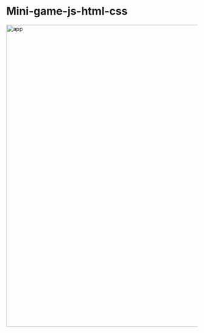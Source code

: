 # Mini-game-js-html-css     
   
<img width="794" alt="app" src="https://user-images.githubusercontent.com/103481753/193528947-d6e51b18-2568-41cf-87a4-59b1398d610d.png">
